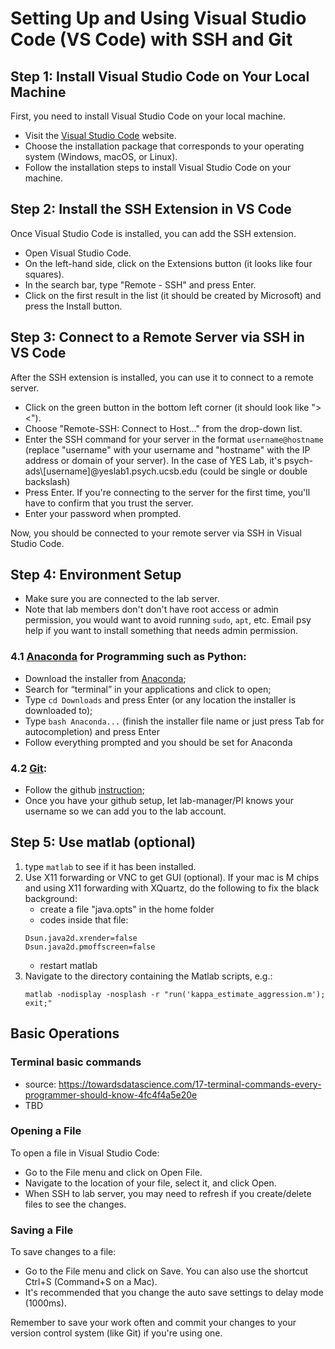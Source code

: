 # Setting Up and Using Visual Studio Code (VS Code) with SSH and Git

## Step 1: Install Visual Studio Code on Your Local Machine

First, you need to install Visual Studio Code on your local machine. 

- Visit the [Visual Studio Code](https://code.visualstudio.com/download) website.
- Choose the installation package that corresponds to your operating system (Windows, macOS, or Linux).
- Follow the installation steps to install Visual Studio Code on your machine.

## Step 2: Install the SSH Extension in VS Code

Once Visual Studio Code is installed, you can add the SSH extension.

- Open Visual Studio Code.
- On the left-hand side, click on the Extensions button (it looks like four squares).
- In the search bar, type "Remote - SSH" and press Enter.
- Click on the first result in the list (it should be created by Microsoft) and press the Install button.

## Step 3: Connect to a Remote Server via SSH in VS Code

After the SSH extension is installed, you can use it to connect to a remote server.

- Click on the green button in the bottom left corner (it should look like "><").
- Choose "Remote-SSH: Connect to Host..." from the drop-down list.
- Enter the SSH command for your server in the format `username@hostname` (replace "username" with your username and "hostname" with the IP address or domain of your server). In the case of YES Lab, it's psych-ads\\[username]@yeslab1.psych.ucsb.edu (could be single or double backslash)
- Press Enter. If you're connecting to the server for the first time, you'll have to confirm that you trust the server.
- Enter your password when prompted.

Now, you should be connected to your remote server via SSH in Visual Studio Code.

## Step 4: Environment Setup
- Make sure you are connected to the lab server. 
- Note that lab members don't don't have root access or admin permission, you would want to avoid running `sudo`, `apt`, etc. Email psy help if you want to install something that needs admin permission.
### 4.1 [Anaconda](https://docs.anaconda.com/free/anaconda/install/linux/) for Programming such as Python: 
- Download the installer from [Anaconda](https://docs.anaconda.com/free/anaconda/install/linux/);
- Search for “terminal” in your applications and click to open;
- Type `cd Downloads` and press Enter (or any location the installer is downloaded to);
- Type `bash Anaconda...` (finish the installer file name or just press Tab for autocompletion) and press Enter
- Follow everything prompted and you should be set for Anaconda
### 4.2 [Git](https://docs.github.com/en/get-started/quickstart/set-up-git#setting-up-git): 
- Follow the github [instruction](https://docs.github.com/en/get-started/quickstart/set-up-git#setting-up-git);
- Once you have your github setup, let lab-manager/PI knows your username so we can add you to the lab account.

## Step 5: Use matlab (optional)
1. type `matlab` to see if it has been installed.
2. Use X11 forwarding or VNC to get GUI (optional). If your mac is M chips and using X11 forwarding with XQuartz, do the following to fix the black background:
    - create a file "java.opts" in the home folder
    - codes inside that file:
    ```
    Dsun.java2d.xrender=false
    Dsun.java2d.pmoffscreen=false
    ```
    - restart matlab
3. Navigate to the directory containing the Matlab scripts, e.g.: 
    ```
    matlab -nodisplay -nosplash -r "run('kappa_estimate_aggression.m'); exit;"
    ```

## Basic Operations

### Terminal basic commands
- source: https://towardsdatascience.com/17-terminal-commands-every-programmer-should-know-4fc4f4a5e20e
- TBD

### Opening a File

To open a file in Visual Studio Code:

- Go to the File menu and click on Open File.
- Navigate to the location of your file, select it, and click Open.
- When SSH to lab server, you may need to refresh if you create/delete files to see the changes.

### Saving a File

To save changes to a file:

- Go to the File menu and click on Save. You can also use the shortcut Ctrl+S (Command+S on a Mac).
- It's recommended that you change the auto save settings to delay mode (1000ms).

Remember to save your work often and commit your changes to your version control system (like Git) if you're using one.